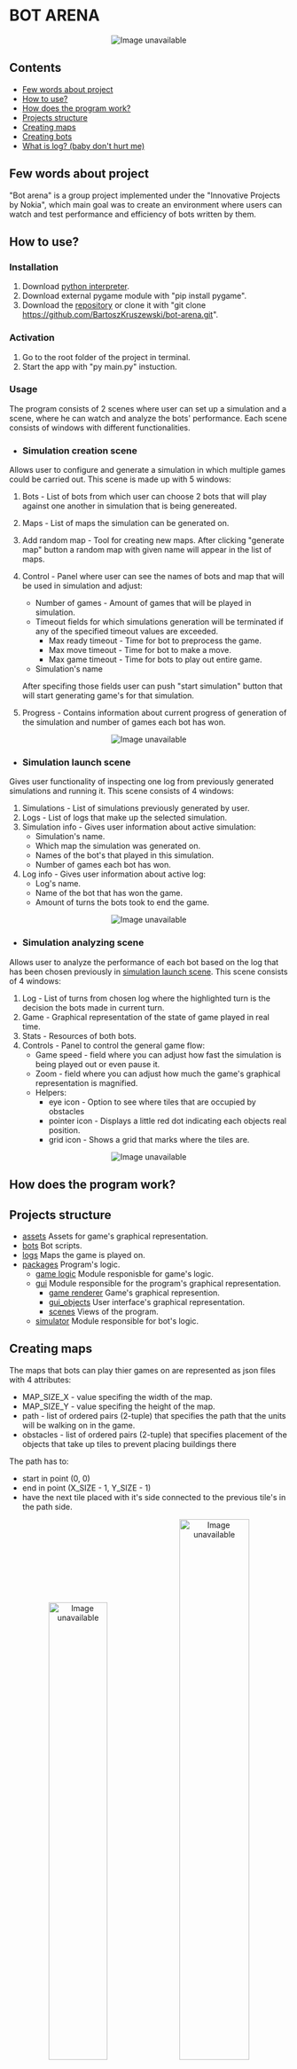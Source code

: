 # <b> BOT ARENA </b>

<p align="center">
  <img src="ReadmeAssets/Logo.gif" alt="Image unavailable">
</p>

## Contents
- [Few words about project](#few-words-about-project)
- [How to use?](#how-to-use)
- [How does the program work?](#how-does-the-program-work)
- [Projects structure](#projects-structure)
- [Creating maps](#creating-maps)
- [Creating bots](#creating-bots)
- [What is log? (baby don't hurt me)](#what-is-log)

## Few words about project
"Bot arena" is a group project implemented under the "Innovative Projects by Nokia", which main goal was to create an environment where users can watch and test performance and efficiency of bots written by them.

## How to use?

### Installation
1. Download [python interpreter](https://www.python.org/downloads/).
2. Download external pygame module with "pip install pygame".
3. Download the [repository](https://github.com/BartoszKruszewski/bot-arena.git) or clone it with "git clone https://github.com/BartoszKruszewski/bot-arena.git".

### Activation
1. Go to the root folder of the project in terminal.
2. Start the app with "py main.py" instuction.

### Usage
The program consists of 2 scenes where user can set up a simulation and a scene, where he can watch and analyze the bots' performance. Each scene consists of windows with different functionalities.

- ### Simulation creation scene
Allows user to configure and generate a simulation in which multiple games could be carried out. This scene is made up with 5 windows:
1. Bots - List of bots from which user can choose 2 bots that will play against one another in simulation that is being genereated.
2. Maps - List of maps the simulation can be generated on.
3. Add random map - Tool for creating new maps. After clicking "generate map" button a random map with given name will appear in the list of maps.
4. Control - Panel where user can see the names of bots and map that will be used in simulation and adjust:
    - Number of games - Amount of games that will be played in simulation.
    - Timeout fields for which simulations generation will be terminated if any of the specified timeout values are exceeded.
        - Max ready timeout - Time for bot to preprocess the game.
        - Max move timeout - Time for bot to make a move.
        - Max game timeout - Time for bots to play out entire game.
    - Simulation's name

    After specifing those fields user can push "start simulation" button that will start generating game's for that simulation.
5. Progress - Contains information about current progress of generation of the simulation and number of games each bot has won.

<p align="center">
  <img src="ReadmeAssets/Creation scene.png" alt="Image unavailable">
</p>

- ### Simulation launch scene
Gives user functionality of inspecting one log from previously generated simulations and running it. This scene consists of 4 windows:
1. Simulations - List of simulations previously generated by user.
2. Logs - List of logs that make up the selected simulation.
3. Simulation info - Gives user information about active simulation:
    - Simulation's name.
    - Which map the simulation was generated on.
    - Names of the bot's that played in this simulation.
    - Number of games each bot has won.
4. Log info - Gives user information about active log:
    - Log's name.
    - Name of the bot that has won the game.
    - Amount of turns the bots took to end the game.

<p align="center">
  <img src="ReadmeAssets/Launch scene.png" alt="Image unavailable">
</p>

- ### Simulation analyzing scene
Allows user to analyze the performance of each bot based on the log that has been chosen previously in [simulation launch scene](#simulation-launch-scene). This scene consists of 4 windows:
1. Log - List of turns from chosen log where the highlighted turn is the decision the bots made in current turn.
2. Game - Graphical representation of the state of game played in real time.
3. Stats - Resources of both bots.
4. Controls - Panel to control the general game flow:
    - Game speed - field where you can adjust how fast the simulation is being played out or even pause it.
    - Zoom - field where you can adjust how much the game's graphical representation is magnified.
    - Helpers:
        - eye icon - Option to see where tiles that are occupied by obstacles
        - pointer icon - Displays a little red dot indicating each objects real position.
        - grid icon - Shows a grid that marks where the tiles are.
        
<p align="center">
  <img src="ReadmeAssets/Analyzing scene.png" alt="Image unavailable">
</p>

## How does the program work?

## Projects structure
- [assets](/assets) Assets for game's graphical representation.
- [bots](/bots) Bot scripts.
- [logs](/maps) Maps the game is played on.
- [packages](/packages) Program's logic.
    - [game logic](/packages/game_logic) Module responisble for game's logic.
    - [gui](/packages/gui) Module responsible for the program's graphical representation.
        - [game renderer](/packages/gui/game_render) Game's graphical represention.
        - [gui_objects](/packages/gui/gui_objects/) User interface's graphical representation.
        - [scenes](/packages/gui/scenes) Views of the program.
    - [simulator](/packages/simulator) Module responsible for bot's logic.

## Creating maps
The maps that bots can play thier games on are represented as json files with 4 attributes:
- MAP_SIZE_X - value specifing the width of the map.
- MAP_SIZE_Y - value specifing the height of the map.
- path - list of ordered pairs (2-tuple) that specifies the path that the units will be walking on in the game.
- obstacles - list of ordered pairs (2-tuple) that specifies
placement of the objects that take up tiles to prevent placing buildings there

The path has to:
- start in point (0, 0)
- end in point (X_SIZE - 1, Y_SIZE - 1)
- have the next tile placed with it's side connected to the previous tile's in the path side.

<p align="center">
  <img src="ReadmeAssets/Map info.png" alt="Image unavailable" width="46%">
  <img src="ReadmeAssets/Map Showcase.png" alt="Image unavailable" width="50%">
</p>

## Creating bots
### Bot Package Python
To simplify the implementation of bots in Python for Bot Arena, a dedicated package is available. This package provides a class template, `Bot`, to create customized bots, enabling adaptation to various game strategies.
Explore the Bot Package on [GitHub](https://github.com/BartoszKruszewski/bot-arena/tree/main/bot_package) for seamless bot implementation in Python for Bot Arena.

## What is log?
Log is our handy way of keeping track what choice did each bot in every turn. So to answer the question log is a text file that in each line has information about a turn in played game. There is a convention to the name and content of a log file.
### Naming convention
index_bot1_bot2_win.log where:
- index - index of log in the whole generated simulation
- bot1, bot2 - names of the bots that played in this game
- win - information about which bot won (0 - first bot won, 1 - second bot won)

For example: "4_random_bot.py_spawn_bot.py_1.log"

### Content convention
In the first 3 lines the log keeps map, player1, player2 values which are names of the players and map that that where used in this log's game.

The rest of the lines has a form as follows:
Action_of_first_player | Action_of_second_player

Player can make an action of 3 types:
- Place a building
    - F x y - builds farm at (x, y) coordinates.
    - T x y - builds tower at (x, y) coordinates.
- Spawn a soldier
    - S swordsman - spawns a swordsman that is a melee unit.
    - S archer - spawns an archer that is a ranged unit.
- Skip turn
    - W - don't do anything in this turn.
